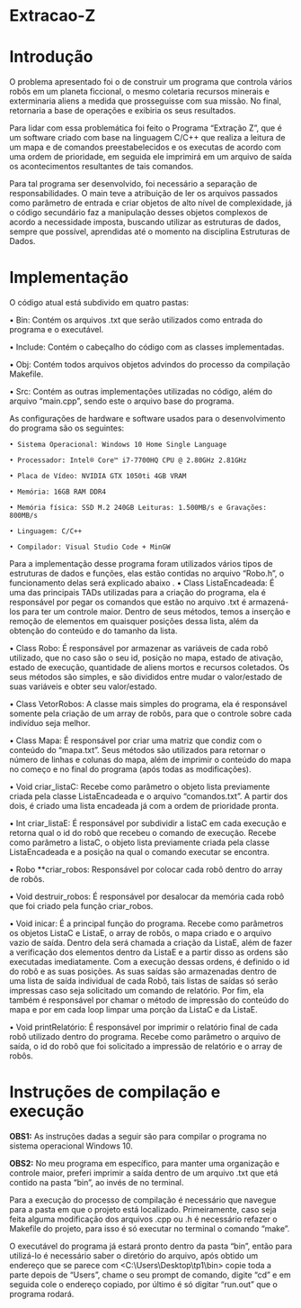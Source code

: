 # Extracao-Z

# Introdução

O problema apresentado foi o de construir um programa que controla vários robôs em um planeta ficcional, o mesmo coletaria recursos minerais e exterminaria aliens a medida que prosseguisse com sua missão. No final, retornaria a base de operações e exibiria os seus resultados.

Para lidar com essa problemática foi feito o Programa “Extração Z”, que é um software criado com base na linguagem C/C++ que realiza a leitura de um mapa e de comandos preestabelecidos e os executas de acordo com uma ordem de prioridade, em seguida ele imprimirá em um arquivo de saída os acontecimentos resultantes de tais comandos.

Para tal programa ser desenvolvido, foi necessário a separação de responsabilidades. O main teve a atribuição de ler os arquivos passados como parâmetro de entrada e criar objetos de alto nível de complexidade, já o código secundário faz a manipulação desses objetos complexos de acordo a necessidade imposta, buscando utilizar as estruturas de dados, sempre que possível, aprendidas até o momento na disciplina Estruturas de Dados.


# Implementação

O código atual está subdivido em quatro pastas:

• Bin: Contém os arquivos .txt que serão utilizados como entrada do programa e o executável.

• Include: Contém o cabeçalho do código com as classes implementadas.

• Obj: Contém todos arquivos objetos advindos do processo da compilação Makefile.

• Src: Contém as outras implementações utilizadas no código, além do arquivo “main.cpp”, sendo este o arquivo base do programa.

As configurações de hardware e software usados para o desenvolvimento do programa são os seguintes:

    • Sistema Operacional: Windows 10 Home Single Language 
    
    • Processador: Intel® Core™ i7-7700HQ CPU @ 2.80GHz 2.81GHz
    
    • Placa de Vídeo: NVIDIA GTX 1050ti 4GB VRAM
    
    • Memória: 16GB RAM DDR4
    
    • Memória física: SSD M.2 240GB Leituras: 1.500MB/s e Gravações: 800MB/s 
    
    • Linguagem: C/C++
    
    • Compilador: Visual Studio Code + MinGW
    

Para a implementação desse programa foram utilizados vários tipos de estruturas de dados e funções, elas estão contidas no arquivo “Robo.h”, o funcionamento delas será explicado abaixo
.
• Class ListaEncadeada: É uma das principais TADs utilizadas para a criação do programa, ela é responsável por pegar os comandos que estão no arquivo .txt é armazená-los para ter um controle maior. Dentro de seus métodos, temos a inserção e remoção de elementos em quaisquer posições dessa lista, além da obtenção do conteúdo e do tamanho da lista.

• Class Robo: É responsável por armazenar as variáveis de cada robô utilizado, que no caso são o seu id, posição no mapa, estado de ativação, estado de execução, quantidade de aliens mortos e recursos coletados. Os seus métodos são simples, e são divididos entre mudar o valor/estado de suas variáveis e obter seu valor/estado.

• Class VetorRobos: A classe mais simples do programa, ela é responsável somente pela criação de um array de robôs, para que o controle sobre cada indivíduo seja melhor.

• Class Mapa: É responsável por criar uma matriz que condiz com o conteúdo do “mapa.txt”. Seus métodos são utilizados para retornar o número de linhas e colunas do mapa, além de imprimir o conteúdo do mapa no começo e no final do programa (após todas as modificações).

• Void criar_listaC: Recebe como parâmetro o objeto lista previamente criada pela classe ListaEncadeada e o arquivo “comandos.txt”. A partir dos dois, é criado uma lista encadeada já com a ordem de prioridade pronta.

• Int criar_listaE: É responsável por subdividir a listaC em cada execução e retorna qual o id do robô que recebeu o comando de execução. Recebe como parâmetro a listaC, o objeto lista previamente criada pela classe ListaEncadeada e a posição na qual o comando executar se encontra.

• Robo **criar_robos: Responsável por colocar cada robô dentro do array de robôs.

• Void destruir_robos: É responsável por desalocar da memória cada robô que foi criado pela função criar_robos.

• Void inicar: É a principal função do programa. Recebe como parâmetros os objetos ListaC e ListaE, o array de robôs, o mapa criado e o arquivo vazio de saída. Dentro dela será chamada a criação da ListaE, além de fazer a verificação dos elementos dentro da ListaE e a partir disso as ordens são executadas imediatamente. Com a execução dessas ordens, é definido o id do robô e as suas posições. As suas saídas são armazenadas dentro de uma lista de saída individual de cada Robô, tais listas de saídas só serão impressas caso seja solicitado um comando de relatório. Por fim, ela também é responsável por chamar o método de impressão do conteúdo do mapa e por em cada loop limpar uma porção da ListaC e da ListaE.

• Void printRelatório: É responsável por imprimir o relatório final de cada robô utilizado dentro do programa. Recebe como parâmetro o arquivo de saída, o id do robô que foi solicitado a impressão de relatório e o array de robôs.


# Instruções de compilação e execução

**OBS1:** As instruções dadas a seguir são para compilar o programa no sistema operacional Windows 10.

**OBS2:** No meu programa em específico, para manter uma organização e controle maior, preferi imprimir a saída dentro de um arquivo .txt que etá contido na pasta “bin”, ao invés de no terminal.

Para a execução do processo de compilação é necessário que navegue para a pasta em que o projeto está localizado. Primeiramente, caso seja feita alguma modificação dos arquivos .cpp ou .h é necessário refazer o Makefile do projeto, para isso é só executar no terminal o comando “make”. 

O executável do programa já estará pronto dentro da pasta “bin”, então para utilizá-lo é necessário saber o diretório do arquivo, após obtido um endereço que se parece com <C:\Users\Desktop\tp1\bin> copie toda a parte depois de “Users”, chame o seu prompt de comando, digite “cd” e em seguida cole o endereço copiado, por último é só digitar “run.out” que o programa rodará.
